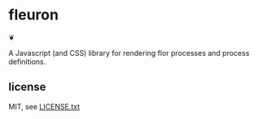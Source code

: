 
# fleuron

❦

A Javascript (and CSS) library for rendering flor processes and process definitions.

## license

MIT, see [LICENSE.txt](LICENSE.txt)

